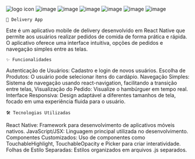 
 ![logo icon](https://github.com/user-attachments/assets/fe393c77-091b-4e8d-86fa-cce84b8a39c6)
 ![image](https://github.com/user-attachments/assets/1b5b3993-7d40-4e5d-8496-5a2d182003e2)
 ![image](https://github.com/user-attachments/assets/aa8b5c7e-8294-44c9-b940-5503604e7d8b)
 ![image](https://github.com/user-attachments/assets/15a95851-4ad6-4577-9fe0-ffb2512a479a)
 ![image](https://github.com/user-attachments/assets/30d1371e-877e-4a2b-b0fe-3c2cd77d6d61)
 ![image](https://github.com/user-attachments/assets/8d822b54-8cfa-49bc-b2fe-fba6cbf61aa3)
 ![image](https://github.com/user-attachments/assets/45edc20f-ad54-4513-a39f-75f433e5a02b)






            
	📱 Delivery App
Este é um aplicativo mobile de delivery desenvolvido em React Native que permite aos usuários realizar pedidos de comida de forma prática e rápida. O aplicativo oferece uma interface intuitiva, opções de pedidos e navegação simples entre as telas.
 
	✨ Funcionalidades
Autenticação de Usuários: Cadastro e login de novos usuários.
Escolha de Produtos: O usuário pode selecionar itens do cardápio.
Navegação Simples: Sistema de navegação usando react-navigation, facilitando a transição entre telas, Visualização do Pedido: Visualize o hambúrguer em tempo real. Interface Responsiva: Design adaptável a diferentes tamanhos de tela, focado em uma experiência fluida para o usuário. 
 
	🛠️ Tecnologias Utilizadas
React Native: Framework para desenvolvimento de aplicativos móveis nativos.
JavaScript/JSX: Linguagem principal utilizada no desenvolvimento.
Componentes Customizados: Uso de componentes como TouchableHighlight, TouchableOpacity e Picker para criar interatividade.
Folhas de Estilo Separadas: Estilos organizados em arquivos .js separados.
